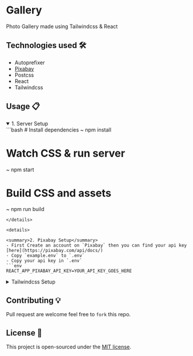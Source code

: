# Gallery
Photo Gallery made using Tailwindcss & React

## Technologies used 🛠️
- Autoprefixer
- [Pixabay](https://pixabay.com/api/docs/)
- Postcss
- React
- Tailwindcss

## Usage 📋

<details open>
<summary>1. Server Setup</summary>
```bash
# Install dependencies
~ npm install

# Watch CSS & run server
~ npm start

# Build CSS and assets
~ npm run build
```
</details>

<details>

<summary>2. Pixabay Setup</summary>
- First Create an account on `Pixabay` then you can find your api key [here](https://pixabay.com/api/docs/)
- Copy `example.env` to `.env`
- Copy your api key in `.env`
```env
REACT_APP_PIXABAY_API_KEY=YOUR_API_KEY_GOES_HERE
```
</details>

<details>

<summary>Tailwindcss Setup</summary>

- You can read this amazing article about setting up tailwind tith React if you want to build this app from scratch

[Tailwinds setup](https://www.smashingmagazine.com/2020/02/tailwindcss-react-project/)

</details>

## Contributing 💡
Pull request are welcome feel free to `fork` this repo.

## License 📄
This project is open-sourced under the [MIT license](https://opensource.org/licenses/MIT).
